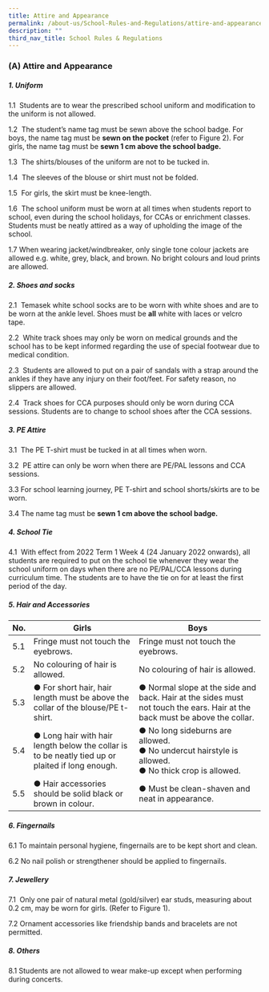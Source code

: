 ```yaml
---
title: Attire and Appearance
permalink: /about-us/School-Rules-and-Regulations/attire-and-appearance
description: ""
third_nav_title: School Rules & Regulations
---
```

### (A) Attire and Appearance

##### 1\. Uniform

1.1  Students are to wear the prescribed school uniform and modification to the uniform is not allowed.  

1.2  The student’s name tag must be sewn above the school badge. For boys, the name tag must be **sewn on the pocket** (refer to Figure 2). For girls, the name tag must be **sewn 1 cm above the school badge.**  

1.3  The shirts/blouses of the uniform are not to be tucked in.  

1.4  The sleeves of the blouse or shirt must not be folded.  

1.5  For girls, the skirt must be knee-length. 

1.6  The school uniform must be worn at all times when students report to school, even during the school holidays, for CCAs or enrichment classes. Students must be neatly attired as a way of upholding the image of the school.  

1.7 When wearing jacket/windbreaker, only single tone colour jackets are allowed e.g. white, grey, black, and brown. No bright colours and loud prints are allowed.  

##### 2\. Shoes and socks

2.1  Temasek white school socks are to be worn with white shoes and are to be worn at the ankle level. Shoes must be **all** white with laces or velcro tape. 

2.2  White track shoes may only be worn on medical grounds and the school has to be kept informed regarding the use of special footwear due to medical condition.

2.3  Students are allowed to put on a pair of sandals with a strap around the ankles if they have any injury on their foot/feet. For safety reason, no slippers are allowed.  

2.4  Track shoes for CCA purposes should only be worn during CCA sessions. Students are to change to school shoes after the CCA sessions.

##### 3\. PE Attire

3.1  The PE T-shirt must be tucked in at all times when worn.

3.2  PE attire can only be worn when there are PE/PAL lessons and CCA sessions.

3.3 For school learning journey, PE T-shirt and school shorts/skirts are to be worn. 

3.4 The name tag must be **sewn 1 cm above the school badge.**

##### 4\. School Tie

4.1  With effect from 2022 Term 1 Week 4 (24 January 2022 onwards), all students are required to put on the school tie whenever they wear the school uniform on days when there are no PE/PAL/CCA lessons during curriculum time. The students are to have the tie on for at least the first period of the day.

##### 5\. Hair and Accessories
| No. 	| Girls 	| Boys 	|
|---	|---	|---	|
| 5.1 	| Fringe must not touch the eyebrows. 	| Fringe must not touch the eyebrows. 	|
| 5.2 	| No colouring of hair is allowed. 	| No colouring of hair is allowed. 	|
| 5.3 	| ●     For short hair, hair length must be above the collar of the blouse/PE t-shirt. 	| ●     Normal slope at the side and back. Hair at the sides must not touch the ears. Hair at the back must be above the collar. 	|
| 5.4 	| ●     Long hair with hair length below the collar is to be neatly tied up or plaited if long enough. 	| ●     No long sideburns are allowed.<br>●     No undercut hairstyle is allowed.<br>●     No thick crop is allowed. 	|
| 5.5 	| ●     Hair accessories should be solid black or brown in colour. 	| ●     Must be clean-shaven and neat in appearance. 	|

##### 6\. Fingernails

6.1 To maintain personal hygiene, fingernails are to be kept short and clean. 

6.2 No nail polish or strengthener should be applied to fingernails.

##### 7\. Jewellery

7.1  Only one pair of natural metal (gold/silver) ear studs, measuring about 0.2 cm, may be worn for girls. (Refer to Figure 1). 

7.2 Ornament accessories like friendship bands and bracelets are not permitted.

##### 8\. Others

8.1 Students are not allowed to wear make-up except when performing during concerts.

